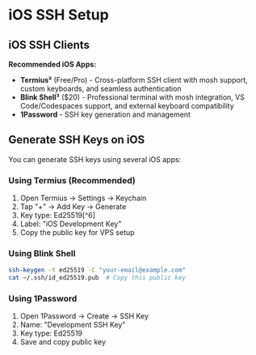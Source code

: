 # iOS SSH Setup

## iOS SSH Clients

**Recommended iOS Apps:**

- **Termius²** (Free/Pro) - Cross-platform SSH client with mosh support, custom keyboards, and seamless authentication
- **Blink Shell³** ($20) - Professional terminal with mosh integration, VS Code/Codespaces support, and external keyboard compatibility
- **1Password** - SSH key generation and management

## Generate SSH Keys on iOS

You can generate SSH keys using several iOS apps:

### Using Termius (Recommended)

1. Open Termius → Settings → Keychain
2. Tap "+" → Add Key → Generate
3. Key type: Ed25519[^6]
4. Label: "iOS Development Key"
5. Copy the public key for VPS setup

### Using Blink Shell

```bash
ssh-keygen -t ed25519 -C "your-email@example.com"
cat ~/.ssh/id_ed25519.pub  # Copy this public key
```

### Using 1Password

1. Open 1Password → Create → SSH Key
2. Name: "Development SSH Key"
3. Key type: Ed25519
4. Save and copy public key

